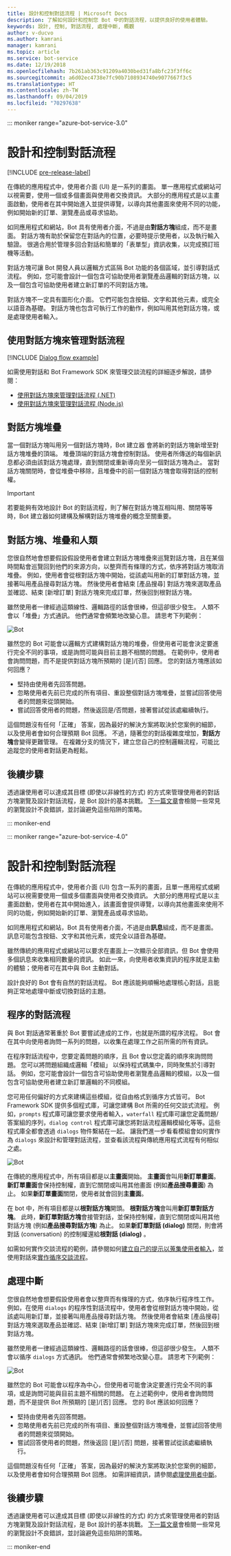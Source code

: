 ```yaml
---
title: 設計和控制對話流程 | Microsoft Docs
description: 了解如何設計和控制您 Bot 中的對話流程，以提供良好的使用者體驗。
keywords: 設計, 控制, 對話流程, 處理中斷, 概觀
author: v-ducvo
ms.author: kamrani
manager: kamrani
ms.topic: article
ms.service: bot-service
ms.date: 12/19/2018
ms.openlocfilehash: 7b261ab363c91209a4030bed31fa8bfc23f3ff6c
ms.sourcegitcommit: a6d02ec4738e7fc90b7108934740e9077667f3c5
ms.translationtype: HT
ms.contentlocale: zh-TW
ms.lasthandoff: 09/04/2019
ms.locfileid: "70297638"
---
```

::: moniker range="azure-bot-service-3.0"

# <a name="design-and-control-conversation-flow"></a>設計和控制對話流程

[!INCLUDE [pre-release-label](./includes/pre-release-label-v3.md)]

在傳統的應用程式中，使用者介面 (UI) 是一系列的畫面。 
單一應用程式或網站可以視需要，使用一個或多個畫面與使用者交換資訊。 
大部分的應用程式是以主畫面啟動，使用者在其中開始進入並提供導覽，以導向其他畫面來使用不同的功能，例如開始新的訂單、瀏覽產品或尋求協助。

如同應用程式和網站，Bot 具有使用者介面，不過是由**對話方塊**組成，而不是畫面。 對話方塊有助於保留您在對話內的位置，必要時提示使用者，以及執行輸入驗證。 很適合用於管理多回合對話和簡單的「表單型」資訊收集，以完成預訂班機等活動。

對話方塊可讓 Bot 開發人員以邏輯方式區隔 Bot 功能的各個區域，並引導對話式流程。 例如，您可能會設計一個包含可協助使用者瀏覽產品邏輯的對話方塊，以及一個包含可協助使用者建立新訂單的不同對話方塊。 

對話方塊不一定具有圖形化介面。 它們可能包含按鈕、文字和其他元素，或完全以語音為基礎。 對話方塊也包含可執行工作的動作，例如叫用其他對話方塊，或是處理使用者輸入。

## <a name="using-dialogs-to-manage-conversation-flow"></a>使用對話方塊來管理對話流程

[!INCLUDE [Dialog flow example](./includes/snippet-dotnet-manage-conversation-flow-intro.md)]

如需使用對話和 Bot Framework SDK 來管理交談流程的詳細逐步解說，請參閱：

- [使用對話方塊來管理對話流程 (.NET)](./dotnet/bot-builder-dotnet-manage-conversation-flow.md)
- [使用對話方塊來管理對話流程 (Node.js)](./nodejs/bot-builder-nodejs-manage-conversation-flow.md)

## <a name="dialog-stack"></a>對話方塊堆疊

當一個對話方塊叫用另一個對話方塊時，Bot 建立器 會將新的對話方塊新增至對話方塊堆疊的頂端。 
堆疊頂端的對話方塊會控制對話。 
使用者所傳送的每個新訊息都必須由該對話方塊處理，直到關閉或重新導向至另一個對話方塊為止。 
當對話方塊關閉時，會從堆疊中移除，且堆疊中的前一個對話方塊會取得對話的控制權。 

> [!IMPORTANT]
> 若要能夠有效地設計 Bot 的對話流程，則了解在對話方塊互相叫用、關閉等等時，Bot 建立器如何建構及解構對話方塊堆疊的概念至關重要。 

## <a name="dialogs-stacks-and-humans"></a>對話方塊、堆疊和人類

您很自然地會想要假設假設使用者會建立對話方塊堆疊來巡覽對話方塊，且在某個時間點會巡覽回到他們的來源方向，以整齊而有條理的方式，依序將對話方塊取消堆疊。 
例如，使用者會從根對話方塊中開始，從該處叫用新的訂單對話方塊，並接著叫用產品搜尋對話方塊。 
然後使用者會結束 [產品搜尋] 對話方塊來選取產品並確認、結束 [新增訂單] 對話方塊來完成訂單，然後回到根對話方塊。 

雖然使用者一律經過這類線性、邏輯路徑的話會很棒，但這卻很少發生。 
人類不會以「堆疊」方式通訊。 他們通常會頻繁地改變心意。 
請思考下列範例： 

![Bot](./media/bot-service-design-conversation-flow/stack-issue.png)

雖然您的 Bot 可能會以邏輯方式建構對話方塊的堆疊，但使用者可能會決定要進行完全不同的事項，或是詢問可能與目前主題不相關的問題。 
在範例中，使用者會詢問問題，而不是提供對話方塊所預期的 [是]/[否] 回應。 
您的對話方塊應該如何回應？

- 堅持由使用者先回答問題。 
- 忽略使用者先前已完成的所有項目、重設整個對話方塊堆疊，並嘗試回答使用者的問題來從頭開始。 
- 嘗試回答使用者的問題，然後返回是/否問題，接著嘗試從該處繼續執行。 

這個問題沒有任何「正確」  答案，因為最好的解決方案將取決於您案例的細節，以及使用者會如何合理預期 Bot 回應。 不過，隨著您的對話複雜度增加，**對話方塊**會變得更難管理。 在複雜分支的情況下，建立您自己的控制邏輯流程，可能比追蹤您的使用者對話更為輕鬆。

## <a name="next-steps"></a>後續步驟

透過讓使用者可以達成其目標 (即使以非線性的方式) 的方式來管理使用者的對話方塊瀏覽及設計對話流程，是 Bot 設計的基本挑戰。 
[下一篇文章](./bot-service-design-navigation.md)會檢閱一些常見的瀏覽設計不良錯誤，並討論避免這些陷阱的策略。 

::: moniker-end

::: moniker range="azure-bot-service-4.0"

# <a name="design-and-control-conversation-flow"></a>設計和控制對話流程

在傳統的應用程式中，使用者介面 (UI) 包含一系列的畫面，且單一應用程式或網站可以視需要使用一個或多個畫面與使用者交換資訊。
大部分的應用程式是以主畫面啟動，使用者在其中開始進入，該畫面會提供導覽，以導向其他畫面來使用不同的功能，例如開始新的訂單、瀏覽產品或尋求協助。

如同應用程式和網站，Bot 具有使用者介面，不過是由**訊息**組成，而不是畫面。 訊息可能包含按鈕、文字和其他元素，或完全以語音為基礎。

雖然傳統的應用程式或網站可以要求在畫面上一次顯示全部資訊，但 Bot 會使用多個訊息來收集相同數量的資訊。 如此一來，向使用者收集資訊的程序就是主動的體驗；使用者可在其中與 Bot 主動對話。

設計良好的 Bot 會有自然的對話流程。 Bot 應該能夠順暢地處理核心對話，且能夠正常地處理中斷或切換對話的主題。

## <a name="procedural-conversation-flow"></a>程序的對話流程

與 Bot 對話通常著重於 Bot 要嘗試達成的工作，也就是所謂的程序流程。 Bot 會在其中向使用者詢問一系列的問題，以收集在處理工作之前所需的所有資訊。

在程序對話流程中，您要定義問題的順序，且 Bot 會以您定義的順序來詢問問題。 您可以將問題組織成邏輯「模組」  以保持程式碼集中，同時聚焦於引導對話。 例如，您可能會設計一個包含可協助使用者瀏覽產品邏輯的模組，以及一個包含可協助使用者建立新訂單邏輯的不同模組。

您可用任何偏好的方式來建構這些模組，從自由格式到循序方式皆可。 Bot Framework SDK 提供多個程式庫，可讓您建構 Bot 所需的任何交談式流程。 例如，`prompts` 程式庫可讓您要求使用者輸入，`waterfall` 程式庫可讓您定義問題/答案組的序列，`dialog control` 程式庫可讓您將對話流程邏輯模組化等等。這些程式庫全都會透過 `dialogs` 物件繫結在一起。 讓我們進一步看看模組會如何實作為 `dialogs` 來設計和管理對話流程，並查看該流程與傳統應用程式流程有何相似之處。

![Bot](./media/designing-bots/core/dialogs-screens.png)

在傳統的應用程式中，所有項目都是以**主畫面**開始。
**主畫面**會叫用**新訂單畫面**。
**新訂單畫面**會保持控制權，直到它關閉或叫用其他畫面 (例如**產品搜尋畫面**) 為止。
如果**新訂單畫面**關閉，使用者就會回到**主畫面**。

在 bot 中，所有項目都是以**根對話方塊**開頭。
**根對話方塊**會叫用**新訂單對話方塊**。
此時，**新訂單對話方塊**會接管對話，並保持控制權，直到它關閉或叫用其他對話方塊 (例如**產品搜尋對話方塊**) 為止。
如果**新訂單對話 (dialog)** 關閉，則會將對話 (conversation) 的控制權還給**根對話 (dialog)** 。

如需如何實作交談流程的範例，請參閱如何[建立自己的提示以蒐集使用者輸入](./v4sdk/bot-builder-primitive-prompts.md)，並使用對話來[實作循序交談流程](./v4sdk/bot-builder-dialog-manage-conversation-flow.md)。

## <a name="handle-interruptions"></a>處理中斷

您很自然地會想要假設使用者會以整齊而有條理的方式，依序執行程序性工作。
例如，在使用 `dialogs` 的程序性對話流程中，使用者會從根對話方塊中開始，從該處叫用新訂單，並接著叫用產品搜尋對話方塊。 然後使用者會結束 [產品搜尋] 對話方塊來選取產品並確認、結束 [新增訂單] 對話方塊來完成訂單，然後回到根對話方塊。

雖然使用者一律經過這類線性、邏輯路徑的話會很棒，但這卻很少發生。
人類不會以循序 `dialogs` 方式通訊。 他們通常會頻繁地改變心意。
請思考下列範例：

![Bot](./media/bot-service-design-conversation-flow/stack-issue.png)

雖然您的 Bot 可能會以程序為中心，但使用者可能會決定要進行完全不同的事項，或是詢問可能與目前主題不相關的問題。
在上述範例中，使用者會詢問問題，而不是提供 Bot 所預期的 [是]/[否] 回應。
您的 Bot 應該如何回應？

- 堅持由使用者先回答問題。
- 忽略使用者先前已完成的所有項目、重設整個對話方塊堆疊，並嘗試回答使用者的問題來從頭開始。
- 嘗試回答使用者的問題，然後返回 [是]/[否] 問題，接著嘗試從該處繼續執行。

這個問題沒有任何「正確」  答案，因為最好的解決方案將取決於您案例的細節，以及使用者會如何合理預期 Bot 回應。 如需詳細資訊，請參閱[處理使用者中斷](v4sdk/bot-builder-howto-handle-user-interrupt.md)。

## <a name="next-steps"></a>後續步驟

透過讓使用者可以達成其目標 (即使以非線性的方式) 的方式來管理使用者的對話方塊瀏覽及設計對話流程，是 Bot 設計的基本挑戰。
[下一篇文章](~/bot-service-design-navigation.md)會檢閱一些常見的瀏覽設計不良錯誤，並討論避免這些陷阱的策略。

::: moniker-end

